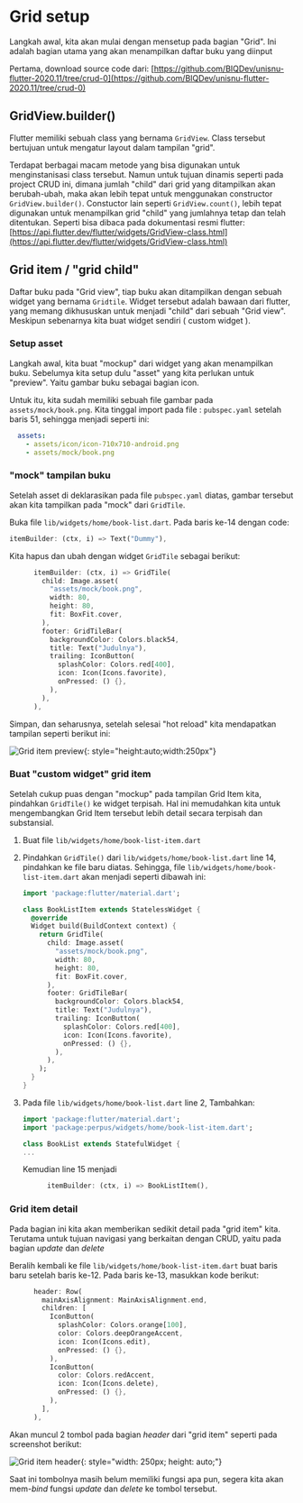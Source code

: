# Grid setup
Langkah awal, kita akan mulai dengan mensetup pada bagian "Grid". Ini adalah bagian utama yang akan menampilkan daftar buku yang diinput

Pertama, download source code dari: [https://github.com/BIQDev/unisnu-flutter-2020.11/tree/crud-0](https://github.com/BIQDev/unisnu-flutter-2020.11/tree/crud-0)
## GridView.builder()
Flutter memiliki sebuah class yang bernama `GridView`. Class tersebut bertujuan untuk mengatur layout dalam tampilan "grid".

Terdapat berbagai macam metode yang bisa digunakan untuk menginstanisasi class tersebut. Namun untuk tujuan dinamis seperti pada project CRUD ini, dimana jumlah "child" dari grid yang ditampilkan akan berubah-ubah, maka akan lebih tepat untuk menggunakan constructor `GridView.builder()`. Constuctor lain seperti `GridView.count()`, lebih tepat digunakan untuk menampilkan grid "child" yang jumlahnya tetap dan telah ditentukan. Seperti bisa dibaca pada dokumentasi resmi flutter: [https://api.flutter.dev/flutter/widgets/GridView-class.html](https://api.flutter.dev/flutter/widgets/GridView-class.html)

## Grid item / "grid child"
Daftar buku pada "Grid view", tiap buku akan ditampilkan dengan sebuah widget yang bernama `Gridtile`. Widget tersebut adalah bawaan dari flutter, yang memang dikhususkan untuk menjadi "child" dari sebuah "Grid view". Meskipun sebenarnya kita buat widget sendiri ( custom widget ).

### Setup asset
Langkah awal, kita buat "mockup" dari widget yang akan menampilkan buku. Sebelumya kita setup dulu "asset" yang kita perlukan untuk "preview". Yaitu gambar buku sebagai bagian icon.

Untuk itu, kita sudah memiliki sebuah file gambar pada `assets/mock/book.png`. Kita tinggal import pada file : `pubspec.yaml` setelah baris 51, sehingga menjadi seperti ini:
```yaml linenums="50" hl_lines="3"
  assets:
    - assets/icon/icon-710x710-android.png
    - assets/mock/book.png
```


### "mock" tampilan buku
Setelah asset di deklarasikan pada file `pubspec.yaml` diatas, gambar tersebut akan kita tampilkan pada "mock" dari `GridTile`.

Buka file `lib/widgets/home/book-list.dart`. Pada baris ke-14 dengan code:

```dart linenums="14"
itemBuilder: (ctx, i) => Text("Dummy"),
```

Kita hapus dan ubah dengan widget `GridTile` sebagai berikut:

```dart linenums="14"
      itemBuilder: (ctx, i) => GridTile(
        child: Image.asset(
          "assets/mock/book.png",
          width: 80,
          height: 80,
          fit: BoxFit.cover,
        ),
        footer: GridTileBar(
          backgroundColor: Colors.black54,
          title: Text("Judulnya"),
          trailing: IconButton(
            splashColor: Colors.red[400],
            icon: Icon(Icons.favorite),
            onPressed: () {},
          ),
        ),
      ),
```

Simpan, dan seharusnya, setelah selesai "hot reload" kita mendapatkan tampilan seperti berikut ini:

![Grid item preview](../assets/images/crud/crud-1.2.png){: style="height:auto;width:250px"}

### Buat "custom widget" grid item
Setelah cukup puas dengan "mockup" pada tampilan Grid Item kita, pindahkan `GridTile()` ke widget terpisah. Hal ini memudahkan kita untuk mengembangkan Grid Item tersebut lebih detail secara terpisah dan substansial.

1. Buat file `lib/widgets/home/book-list-item.dart`
1. Pindahkan `GridTile()` dari `lib/widgets/home/book-list.dart` line 14, pindahkan ke file baru diatas. Sehingga, file `lib/widgets/home/book-list-item.dart` akan menjadi seperti dibawah ini:

    ```dart linenums="1"
    import 'package:flutter/material.dart';
    
    class BookListItem extends StatelessWidget {
      @override
      Widget build(BuildContext context) {
        return GridTile(
          child: Image.asset(
            "assets/mock/book.png",
            width: 80,
            height: 80,
            fit: BoxFit.cover,
          ),
          footer: GridTileBar(
            backgroundColor: Colors.black54,
            title: Text("Judulnya"),
            trailing: IconButton(
              splashColor: Colors.red[400],
              icon: Icon(Icons.favorite),
              onPressed: () {},
            ),
          ),
        );
      }
    }
    
    ```

1. Pada file `lib/widgets/home/book-list.dart` line 2, Tambahkan:

    ```dart linenums="1" hl_lines="2"
    import 'package:flutter/material.dart';
    import 'package:perpus/widgets/home/book-list-item.dart';
    
    class BookList extends StatefulWidget {
    ...
    ```
   Kemudian line 15 menjadi
   ```dart linenums="15"
         itemBuilder: (ctx, i) => BookListItem(),
   ```

### Grid item detail
Pada bagian ini kita akan memberikan sedikit detail pada "grid item" kita. Terutama untuk tujuan navigasi yang berkaitan dengan CRUD, yaitu pada bagian *update* dan *delete*

Beralih kembali ke file `lib/widgets/home/book-list-item.dart` buat baris baru setelah baris ke-12. Pada baris ke-13, masukkan kode berikut:

```dart linenums="13"
      header: Row(
        mainAxisAlignment: MainAxisAlignment.end,
        children: [
          IconButton(
            splashColor: Colors.orange[100],
            color: Colors.deepOrangeAccent,
            icon: Icon(Icons.edit),
            onPressed: () {},
          ),
          IconButton(
            color: Colors.redAccent,
            icon: Icon(Icons.delete),
            onPressed: () {},
          ),
        ],
      ),
``` 

Akan muncul 2 tombol pada bagian *header* dari "grid item" seperti pada screenshot berikut:

![Grid item header](../assets/images/crud/crud-1.3.png){: style="width: 250px; height: auto;"}

Saat ini tombolnya masih belum memiliki fungsi apa pun, segera kita akan mem-*bind* fungsi *update* dan *delete* ke tombol tersebut.
